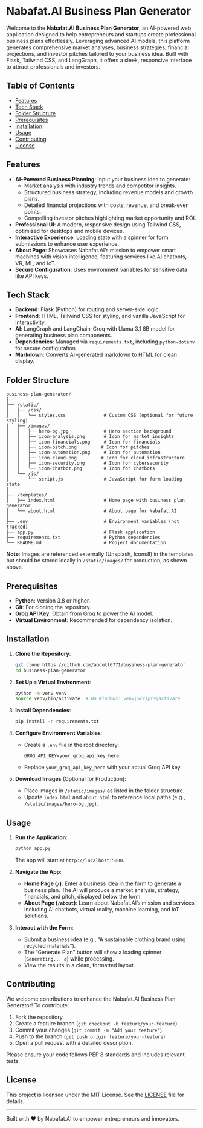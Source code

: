 # Nabafat.AI Business Plan Generator

Welcome to the **Nabafat.AI Business Plan Generator**, an AI-powered web application designed to help entrepreneurs and startups create professional business plans effortlessly. Leveraging advanced AI models, this platform generates comprehensive market analyses, business strategies, financial projections, and investor pitches tailored to your business idea. Built with Flask, Tailwind CSS, and LangGraph, it offers a sleek, responsive interface to attract professionals and investors.

## Table of Contents
- [Features](#features)
- [Tech Stack](#tech-stack)
- [Folder Structure](#folder-structure)
- [Prerequisites](#prerequisites)
- [Installation](#installation)
- [Usage](#usage)
- [Contributing](#contributing)
- [License](#license)

## Features
- **AI-Powered Business Planning**: Input your business idea to generate:
  - Market analysis with industry trends and competitor insights.
  - Structured business strategy, including revenue models and growth plans.
  - Detailed financial projections with costs, revenue, and break-even points.
  - Compelling investor pitches highlighting market opportunity and ROI.
- **Professional UI**: A modern, responsive design using Tailwind CSS, optimized for desktops and mobile devices.
- **Interactive Experience**: Loading state with a spinner for form submissions to enhance user experience.
- **About Page**: Showcases Nabafat.AI’s mission to empower smart machines with vision intelligence, featuring services like AI chatbots, VR, ML, and IoT.
- **Secure Configuration**: Uses environment variables for sensitive data like API keys.

## Tech Stack
- **Backend**: Flask (Python) for routing and server-side logic.
- **Frontend**: HTML, Tailwind CSS for styling, and vanilla JavaScript for interactivity.
- **AI**: LangGraph and LangChain-Groq with Llama 3.1 8B model for generating business plan components.
- **Dependencies**: Managed via `requirements.txt`, including `python-dotenv` for secure configuration.
- **Markdown**: Converts AI-generated markdown to HTML for clean display.

## Folder Structure
```
business-plan-generator/
│
├── /static/
│   ├── /css/
│   │   └── styles.css              # Custom CSS (optional for future styling)
│   ├── /images/
│   │   ├── hero-bg.jpg             # Hero section background
│   │   ├── icon-analysis.png       # Icon for market insights
│   │   ├── icon-financials.png     # Icon for financials
│   │   ├── icon-pitch.png         # Icon for pitches
│   │   ├── icon-automation.png     # Icon for automation
│   │   ├── icon-cloud.png         # Icon for cloud infrastructure
│   │   ├── icon-security.png       # Icon for cybersecurity
│   │   └── icon-chatbot.png        # Icon for chatbots
│   └── /js/
│       └── script.js               # JavaScript for form loading state
│
├── /templates/
│   ├── index.html                  # Home page with business plan generator
│   └── about.html                  # About page for Nabafat.AI
│
├── .env                            # Environment variables (not tracked)
├── app.py                          # Flask application
├── requirements.txt                # Python dependencies
└── README.md                       # Project documentation
```

**Note**: Images are referenced externally (Unsplash, Icons8) in the templates but should be stored locally in `/static/images/` for production, as shown above.

## Prerequisites
- **Python**: Version 3.8 or higher.
- **Git**: For cloning the repository.
- **Groq API Key**: Obtain from [Groq](https://groq.com) to power the AI model.
- **Virtual Environment**: Recommended for dependency isolation.

## Installation
1. **Clone the Repository**:
   ```bash
   git clone https://github.com/abdull6771/business-plan-generator
   cd business-plan-generator
   ```

2. **Set Up a Virtual Environment**:
   ```bash
   python -m venv venv
   source venv/bin/activate  # On Windows: venv\Scripts\activate
   ```

3. **Install Dependencies**:
   ```bash
   pip install -r requirements.txt
   ```

4. **Configure Environment Variables**:
   - Create a `.env` file in the root directory:
     ```plaintext
     GROQ_API_KEY=your_groq_api_key_here
     ```
   - Replace `your_groq_api_key_here` with your actual Groq API key.

5. **Download Images** (Optional for Production):
   - Place images in `/static/images/` as listed in the folder structure.
   - Update `index.html` and `about.html` to reference local paths (e.g., `/static/images/hero-bg.jpg`).

## Usage
1. **Run the Application**:
   ```bash
   python app.py
   ```
   The app will start at `http://localhost:5000`.

2. **Navigate the App**:
   - **Home Page (`/`)**: Enter a business idea in the form to generate a business plan. The AI will produce a market analysis, strategy, financials, and pitch, displayed below the form.
   - **About Page (`/about`)**: Learn about Nabafat.AI’s mission and services, including AI chatbots, virtual reality, machine learning, and IoT solutions.

3. **Interact with the Form**:
   - Submit a business idea (e.g., “A sustainable clothing brand using recycled materials”).
   - The “Generate Plan” button will show a loading spinner (`Generating... ⌀`) while processing.
   - View the results in a clean, formatted layout.

## Contributing
We welcome contributions to enhance the Nabafat.AI Business Plan Generator! To contribute:
1. Fork the repository.
2. Create a feature branch (`git checkout -b feature/your-feature`).
3. Commit your changes (`git commit -m "Add your feature"`).
4. Push to the branch (`git push origin feature/your-feature`).
5. Open a pull request with a detailed description.

Please ensure your code follows PEP 8 standards and includes relevant tests.

## License
This project is licensed under the MIT License. See the [LICENSE](LICENSE) file for details.

---

Built with ❤️ by Nabafat.AI to empower entrepreneurs and innovators.
